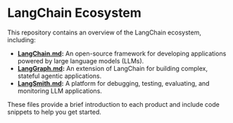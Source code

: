 
# LangChain Ecosystem

This repository contains an overview of the LangChain ecosystem, including:

*   **[LangChain.md](LangChain.md):** An open-source framework for developing applications powered by large language models (LLMs).
*   **[LangGraph.md](LangGraph.md):** An extension of LangChain for building complex, stateful agentic applications.
*   **[LangSmith.md](LangSmith.md):** A platform for debugging, testing, evaluating, and monitoring LLM applications.

These files provide a brief introduction to each product and include code snippets to help you get started.
